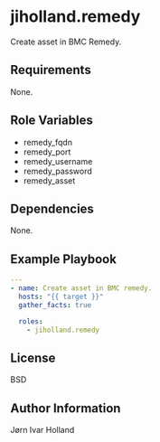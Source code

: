 jiholland.remedy
================

Create asset in BMC Remedy.

Requirements
------------

None.

Role Variables
--------------

- remedy\_fqdn
- remedy\_port
- remedy\_username
- remedy\_password
- remedy\_asset

Dependencies
------------

None.

Example Playbook
----------------
```YAML
---
- name: Create asset in BMC remedy.
  hosts: "{{ target }}"
  gather_facts: true

  roles:
    - jiholland.remedy
```
License
-------

BSD

Author Information
------------------

Jørn Ivar Holland
